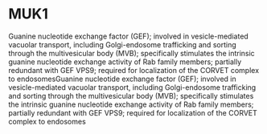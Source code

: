 # MUK1

Guanine nucleotide exchange factor (GEF); involved in vesicle-mediated vacuolar transport, including Golgi-endosome trafficking and sorting through the multivesicular body (MVB); specifically stimulates the intrinsic guanine nucleotide exchange activity of Rab family members; partially redundant with GEF VPS9; required for localization of the CORVET complex to endosomesGuanine nucleotide exchange factor (GEF); involved in vesicle-mediated vacuolar transport, including Golgi-endosome trafficking and sorting through the multivesicular body (MVB); specifically stimulates the intrinsic guanine nucleotide exchange activity of Rab family members; partially redundant with GEF VPS9; required for localization of the CORVET complex to endosomes

